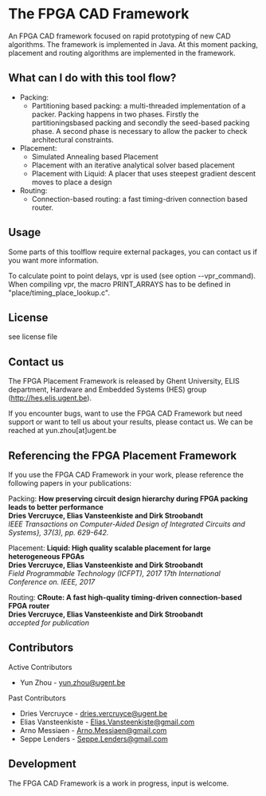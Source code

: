 The FPGA CAD Framework
==============================

An FPGA CAD framework focused on rapid prototyping of new CAD algorithms.
The framework is implemented in Java. At this moment packing, placement and routing algorithms are implemented in the framework.


What can I do with this tool flow?
---------------

<ul>

<li>
Packing:
<ul>
  <li>Partitioning based packing: a multi-threaded implementation of a packer. Packing happens in two phases. Firstly the partitioningsbased packing and secondly the seed-based packing phase. A second phase is necessary to allow the packer to check architectural constraints. </li>
</ul>
</li>

<li>
Placement:
<ul>
  <li>Simulated Annealing based Placement</li>
  <li>Placement with an iterative analytical solver based placement</li>
  <li>Placement with Liquid: A placer that uses steepest gradient descent moves to place a design</li>
</ul>
</li>

<li>
Routing:
<ul>
  <li>Connection-based routing: a fast timing-driven connection based router.</li>
</ul>
</li>

</ul>

Usage
---------------

Some parts of this toolflow require external packages, you can contact us if you want more information. 

To calculate point to point delays, vpr is used (see option --vpr_command). When compiling vpr, the macro PRINT_ARRAYS has to be defined in "place/timing_place_lookup.c".

License
---------------
see license file

Contact us
---------------
The FPGA Placement Framework is released by Ghent University, ELIS department, Hardware and Embedded Systems (HES) group (http://hes.elis.ugent.be).

If you encounter bugs, want to use the FPGA CAD Framework but need support or want to tell us about your results, please contact us. We can be reached at yun.zhou[at]ugent.be

Referencing the FPGA Placement Framework
---------------
If you use the FPGA CAD Framework in your work, please reference the following papers in your publications: <br>

Packing:
<b>How preserving circuit design hierarchy during FPGA packing leads to better performance <br>
Dries Vercruyce, Elias Vansteenkiste and Dirk Stroobandt</b> <br>
<i> IEEE Transactions on Computer-Aided Design of Integrated Circuits and Systems}, 37(3), pp. 629-642.</i>

Placement:
<b>Liquid: High quality scalable placement for large heterogeneous FPGAs<br>
Dries Vercruyce, Elias Vansteenkiste and Dirk Stroobandt</b> <br>
<i> Field Programmable Technology (ICFPT), 2017 17th International Conference on. IEEE, 2017</i>

Routing:
<b>CRoute: A fast high-quality timing-driven connection-based FPGA router<br>
Dries Vercruyce, Elias Vansteenkiste and Dirk Stroobandt</b> <br>
<i> accepted for publication</i>

Contributors
---------------
Active Contributors
<ul>
  <li>Yun Zhou - <a href="mailto:yun.zhou@ugent.be">yun.zhou@ugent.be</a></li>
</ul>

Past Contributors
<ul>
  <li>Dries Vercruyce - <a href="mailto:dries.vercruyce@ugent.be">dries.vercruyce@ugent.be</a></li>
  <li>Elias Vansteenkiste - <a href="mailto:Elias.Vansteenkiste@gmail.com">Elias.Vansteenkiste@gmail.com</a></li>
  <li>Arno Messiaen - <a href="mailto:Arno.Messiaen@gmail.com">Arno.Messiaen@gmail.com</a></li>
  <li>Seppe Lenders - <a href="mailto:Seppe.Lenders@gmail.com"> Seppe.Lenders@gmail.com</a></li>
</ul>

Development
---------------
The FPGA CAD Framework is a work in progress, input is welcome.

